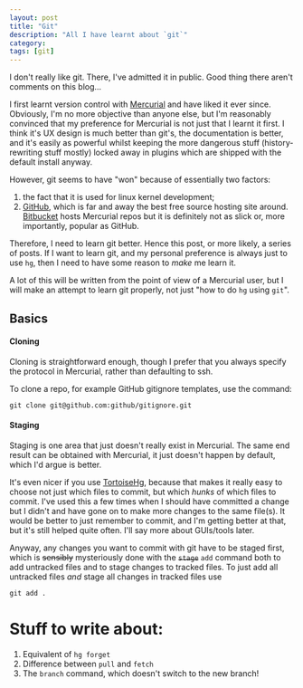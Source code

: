 ```yaml
---
layout: post
title: "Git"
description: "All I have learnt about `git`"
category:
tags: [git]
---
```


I don't really like git. There, I've admitted it in public. Good thing there
aren't comments on this blog...

I first learnt version control with [Mercurial][1] and have liked it ever since.
Obviously, I'm no more objective than anyone else, but I'm reasonably convinced
that my preference for Mercurial is not just that I learnt it first. I think
it's UX design is much better than git's, the documentation is better, and it's
easily as powerful whilst keeping the more dangerous stuff (history-rewriting
stuff mostly) locked away in plugins which are shipped with the default install
anyway.

However, git seems to have "won" because of essentially two factors:

1. the fact that it is used for linux kernel development;
2. [GitHub][2], which is far and away the best free source hosting site
around. [Bitbucket][3] hosts Mercurial repos but it is definitely not as slick
or, more importantly, popular as GitHub.

Therefore, I need to learn git better. Hence this post, or more likely, a
series of posts. If I want to learn git, and my personal preference is always
just to use `hg`, then I need to have some reason to _make_ me learn it.

A lot of this will be written from the point of view of a Mercurial user, but I
will make an attempt to learn git properly, not just "how to do `hg` using
`git`".

## Basics

#### Cloning

Cloning is straightforward enough, though I prefer that you always specify the
protocol in Mercurial, rather than defaulting to ssh.

To clone a repo, for example GitHub gitignore templates, use the command:

```
git clone git@github.com:github/gitignore.git
```

#### Staging

Staging is one area that just doesn't really exist in Mercurial. The same end
result can be obtained with Mercurial, it just doesn't happen by default, which
I'd argue is better.

It's even nicer if you use [TortoiseHg][4], because that
makes it really easy to choose not just which files to commit, but which _hunks_
of which files to commit. I've used this a few times when I should have committed
a change but I didn't and have gone on to make more changes to the same file(s).
It would be better to just remember to commit, and I'm getting better at that,
but it's still helped quite often. I'll say more about GUIs/tools later.

Anyway, any changes you want to commit with git have to be staged first, which is
~~sensibly~~ mysteriously done with the ~~`stage`~~ `add` command both to add
untracked files and to stage changes to tracked files. To just add all untracked
files _and_ stage all changes in tracked files use

```
git add .
```

# Stuff to write about:

1. Equivalent of `hg forget`
2. Difference between `pull` and `fetch`
3. The `branch` command, which doesn't switch to the new branch!


[1]: http://mercurial.selenic.com/
[2]: https://github.com
[3]: https://bitbucket.com
[4]: http://tortoisehg.bitbucket.org/